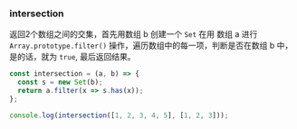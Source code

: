 ### intersection

返回2个数组之间的交集，首先用数组 b 创建一个 `Set` 在用 数组 a 进行 `Array.prototype.filter()` 操作，遍历数组中的每一项，判断是否在数组 b 中，是的话，就为 `true`, 最后返回结果。

```js
const intersection = (a, b) => {
  const s = new Set(b);
  return a.filter(x => s.has(x));
};
```

```js
console.log(intersection([1, 2, 3, 4, 5], [1, 2, 3]));
```